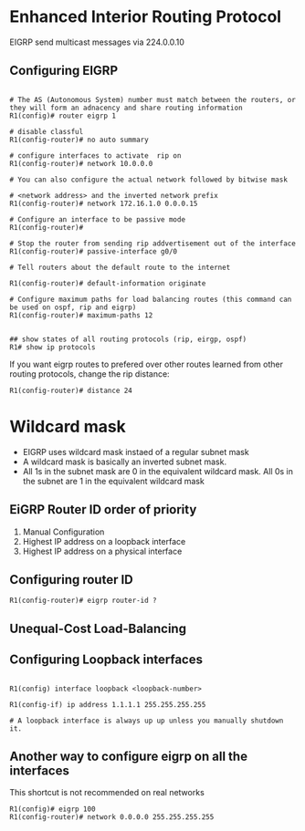 # Enhanced Interior Routing Protocol
EIGRP send multicast messages via 224.0.0.10

## Configuring EIGRP
```

# The AS (Autonomous System) number must match between the routers, or they will form an adnacency and share routing information
R1(config)# router eigrp 1

# disable classful
R1(config-router)# no auto summary

# configure interfaces to activate  rip on
R1(config-router)# network 10.0.0.0

# You can also configure the actual network followed by bitwise mask

# <network address> and the inverted network prefix
R1(config-router)# network 172.16.1.0 0.0.0.15

# Configure an interface to be passive mode
R1(config-router)#

# Stop the router from sending rip addvertisement out of the interface
R1(config-router)# passive-interface g0/0

# Tell routers about the default route to the internet

R1(config-router)# default-information originate 

# Configure maximum paths for load balancing routes (this command can be used on ospf, rip and eigrp)
R1(config-router)# maximum-paths 12


## show states of all routing protocols (rip, eirgp, ospf)
R1# show ip protocols
```

If you want eigrp routes to prefered over other routes learned from other routing protocols, change the rip distance:
```
R1(config-router)# distance 24
```

# Wildcard mask

- EIGRP uses wildcard mask instaed of a regular subnet mask
- A wildcard mask is basically an inverted subnet mask.
- All 1s in the subnet mask are 0 in the equivalent wildcard mask. All 0s in the subnet are 1 in the equivalent wildcard mask



## EiGRP Router ID order of priority
1. Manual Configuration
2. Highest IP address on a loopback interface
3. Highest IP address on a physical interface


## Configuring router ID
```
R1(config-router)# eigrp router-id ?

```

## Unequal-Cost Load-Balancing



## Configuring Loopback interfaces

```

R1(config) interface loopback <loopback-number>

R1(config-if) ip address 1.1.1.1 255.255.255.255

# A loopback interface is always up up unless you manually shutdown it. 

```


## Another way to configure eigrp on all the interfaces
This shortcut is not recommended on real networks

```
R1(config)# eigrp 100 
R1(config-router)# network 0.0.0.0 255.255.255.255
```